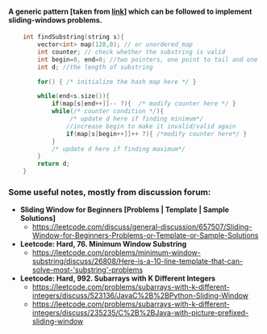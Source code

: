 #### A generic pattern [taken from [link](https://leetcode.com/problems/minimum-window-substring/discuss/26808/Here-is-a-10-line-template-that-can-solve-most-'substring'-problems)] which can be followed to implement sliding-windows problems.

```cpp
    int findSubstring(string s){
        vector<int> map(128,0); // or unordered_map
        int counter; // check whether the substring is valid
        int begin=0, end=0; //two pointers, one point to tail and one  head
        int d; //the length of substring

        for() { /* initialize the hash map here */ }

        while(end<s.size()){
            if(map[s[end++]]-- ?){  /* modify counter here */ }
            while(/* counter condition */){
                 /* update d here if finding minimum*/
                //increase begin to make it invalid/valid again
                if(map[s[begin++]]++ ?){ /*modify counter here*/ }
            }
            /* update d here if finding maximum*/
        }
        return d;
    }
```

### Some useful notes, mostly from discussion forum:

* **Sliding Window for Beginners [Problems | Template | Sample Solutions]**
    * https://leetcode.com/discuss/general-discussion/657507/Sliding-Window-for-Beginners-Problems-or-Template-or-Sample-Solutions
* **Leetcode: Hard, 76. Minimum Window Substring**
    * https://leetcode.com/problems/minimum-window-substring/discuss/26808/Here-is-a-10-line-template-that-can-solve-most-'substring'-problems
* **Leetcode: Hard, 992. Subarrays with K Different Integers**
    * https://leetcode.com/problems/subarrays-with-k-different-integers/discuss/523136/JavaC%2B%2BPython-Sliding-Window
    * https://leetcode.com/problems/subarrays-with-k-different-integers/discuss/235235/C%2B%2BJava-with-picture-prefixed-sliding-window

